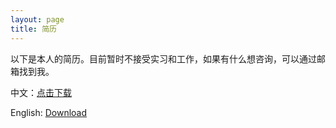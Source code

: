 ```yaml
---
layout: page
title: 简历
---
```

以下是本人的简历。目前暂时不接受实习和工作，如果有什么想咨询，可以通过邮箱找到我。

中文：[点击下载](/public/downloads/resume/resume-zh-cn.pdf)

English: [Download](/public/downloads/resume/resume-en-us.pdf)